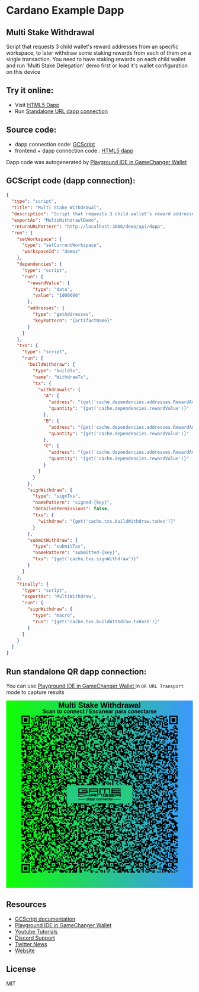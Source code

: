 
# Cardano Example Dapp

## **Multi Stake Withdrawal**

Script that requests 3 child wallet's reward addresses from an specific workspace, to later withdraw some staking rewards from each of them on a single transaction. You need to have staking rewards on each child wallet and run 'Multi Stake Delegation' demo first or load it's wallet configuration on this device


## Try it online: 

-  Visit [HTML5 Dapp](https://raw.githubusercontent.com/GameChangerFinance/gamechanger.wallet/main/examples/Multi%20Stake%20Withdrawal.html)
-  Run [Standalone URL dapp connection](https://beta-wallet.gamechanger.finance/api/2/run/1-H4sIAAAAAAAAA61UTW_bMAz9K4Qv2YA0ydBbbml72IBtKNpuxY6sRMdCZcmV6Hwg8H8f5diui6bdocshSMinx8dHSoeM9xVlyyyqYCrOphkbtinwo7Zs4JbxkeDecKEDbtEKQNMRa7wT2G37G7hAhkBPNUWOcA6qMFaDHLDEkyiZLQYNqHWgGClCHnwJ6CBWpExuFGx9eIwVKpoCe7DIFGDblYXoS4IoUoxbd1wdBaEqwOdSn0rwDhCiYCwBB3QRVVI5gz--BkekE3WBm9dccrJlGssWeRpC7WAytuKKLK0x0U5AU-khNyEy-ADWowaTuu3OK-9ys65Di04luDBRDm2MIvGRdpUPvIq9173J9kpoJR-I6-B-3Xy_RhY3ktkFc7Wcz61XaAsfeXm-WCzmScYcKzPXWFXpYC3YQxaJ73tT0_9-0MSXdQjkRtlpNtj_TQsmMcasSbOuyGlyylAcc_TL0pU62vgbbT2upJFRMJtjOPuyaD-JdtiDEXpNvBrC0-yR9s99HzCwyWWaP7GkJmsa4eDde4oeahlk7-gI18bvdgJ0QiWBHtPGeJeg22Hb2wqr9NUpTlpE6KeJkm2h2die2dDU7Ka1o-vmbNVnJp8bqfFUo5M7tn-PauRnOiTdXnxQxMX_EHH5QRGXHxfRjj6atTsx2xS-28Vuts_bk-Kkzw6yUk37fjEaS_qaQmlilLspzeQybBqWajuQv1Am2dmLxZLIV9odhYms-qE0fEpYmzgprc3wSF2r4FXVccedD9MsN04emv2pW_DW2zJ6HU57WKIKvkf9u3mMRT-W5i-lwdNRSwYAAA)

## Source code:

- dapp connection code: [GCScript](Multi%20Stake%20Withdrawal.gcscript)
- frontend + dapp connection code : [HTML5 dapp](Multi%20Stake%20Withdrawal.html)

Dapp code was autogenerated by [Playground IDE in GameChanger Wallet ](https://beta-wallet.gamechanger.finance/playground)

## GCScript code (dapp connection):
```json
{
  "type": "script",
  "title": "Multi Stake Withdrawal",
  "description": "Script that requests 3 child wallet's reward addresses from an specific workspace, to later withdraw some staking rewards from each of them on a single transaction. You need to have staking rewards on each child wallet and run 'Multi Stake Delegation' demo first or load it's wallet configuration on this device",
  "exportAs": "MultiWithdrawlDemo",
  "returnURLPattern": "http://localhost:3000/demo/api/dapp",
  "run": {
    "setWorkspace": {
      "type": "setCurrentWorkspace",
      "workspaceId": "demos"
    },
    "dependencies": {
      "type": "script",
      "run": {
        "rewardValue": {
          "type": "data",
          "value": "1000000"
        },
        "addresses": {
          "type": "getAddresses",
          "keyPattern": "{artifactName}"
        }
      }
    },
    "txs": {
      "type": "script",
      "run": {
        "buildWithdraw": {
          "type": "buildTx",
          "name": "WithdrawTx",
          "tx": {
            "withdrawals": {
              "A": {
                "address": "{get('cache.dependencies.addresses.RewardAddress-A.address')}",
                "quantity": "{get('cache.dependencies.rewardValue')}"
              },
              "B": {
                "address": "{get('cache.dependencies.addresses.RewardAddress-B.address')}",
                "quantity": "{get('cache.dependencies.rewardValue')}"
              },
              "C": {
                "address": "{get('cache.dependencies.addresses.RewardAddress-C.address')}",
                "quantity": "{get('cache.dependencies.rewardValue')}"
              }
            }
          }
        },
        "signWithdraw": {
          "type": "signTxs",
          "namePattern": "signed-{key}",
          "detailedPermissions": false,
          "txs": {
            "withdraw": "{get('cache.txs.buildWithdraw.txHex')}"
          }
        },
        "submitWithdraw": {
          "type": "submitTxs",
          "namePattern": "submitted-{key}",
          "txs": "{get('cache.txs.signWithdraw')}"
        }
      }
    },
    "finally": {
      "type": "script",
      "exportAs": "MultiWithdraw",
      "run": {
        "signWithdraw": {
          "type": "macro",
          "run": "{get('cache.txs.buildWithdraw.txHash')}"
        }
      }
    }
  }
}
```

## Run standalone QR dapp connection: 

You can use [Playground IDE in GameChanger Wallet ](https://beta-wallet.gamechanger.finance/playground) in `QR URL Transport` mode to capture results

[![QR URL Transport](Multi%20Stake%20Withdrawal.png)](https://beta-wallet.gamechanger.finance/api/2/run/1-H4sIAAAAAAAAA61UTW_bMAz9K4Qv2YA0ydBbbml72IBtKNpuxY6sRMdCZcmV6Hwg8H8f5diui6bdocshSMinx8dHSoeM9xVlyyyqYCrOphkbtinwo7Zs4JbxkeDecKEDbtEKQNMRa7wT2G37G7hAhkBPNUWOcA6qMFaDHLDEkyiZLQYNqHWgGClCHnwJ6CBWpExuFGx9eIwVKpoCe7DIFGDblYXoS4IoUoxbd1wdBaEqwOdSn0rwDhCiYCwBB3QRVVI5gz--BkekE3WBm9dccrJlGssWeRpC7WAytuKKLK0x0U5AU-khNyEy-ADWowaTuu3OK-9ys65Di04luDBRDm2MIvGRdpUPvIq9173J9kpoJR-I6-B-3Xy_RhY3ktkFc7Wcz61XaAsfeXm-WCzmScYcKzPXWFXpYC3YQxaJ73tT0_9-0MSXdQjkRtlpNtj_TQsmMcasSbOuyGlyylAcc_TL0pU62vgbbT2upJFRMJtjOPuyaD-JdtiDEXpNvBrC0-yR9s99HzCwyWWaP7GkJmsa4eDde4oeahlk7-gI18bvdgJ0QiWBHtPGeJeg22Hb2wqr9NUpTlpE6KeJkm2h2die2dDU7Ka1o-vmbNVnJp8bqfFUo5M7tn-PauRnOiTdXnxQxMX_EHH5QRGXHxfRjj6atTsx2xS-28Vuts_bk-Kkzw6yUk37fjEaS_qaQmlilLspzeQybBqWajuQv1Am2dmLxZLIV9odhYms-qE0fEpYmzgprc3wSF2r4FXVccedD9MsN04emv2pW_DW2zJ6HU57WKIKvkf9u3mMRT-W5i-lwdNRSwYAAA)

## Resources
- [GCScript documentation](https://beta-wallet.gamechanger.finance/doc/api/v2/api.html)
- [Playground IDE in GameChanger Wallet ](https://beta-wallet.gamechanger.finance/playground)
- [Youtube Tutorials](https://www.youtube.com/@gamechanger.finance)
- [Discord Support](https://discord.gg/vpbfyRaDKG)
- [Twitter News](https://twitter.com/GameChangerOk)
- [Website](https://gamechanger.finance)

## License
MIT 
    
